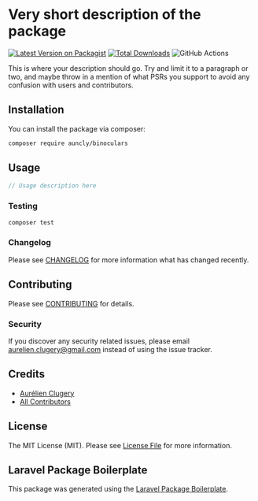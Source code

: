 # Very short description of the package

[![Latest Version on Packagist](https://img.shields.io/packagist/v/auncly/sqlite-visualizer.svg?style=flat-square)](https://packagist.org/packages/auncly/sqlite-visualizer)
[![Total Downloads](https://img.shields.io/packagist/dt/auncly/sqlite-visualizer.svg?style=flat-square)](https://packagist.org/packages/auncly/sqlite-visualizer)
![GitHub Actions](https://github.com/auncly/sqlite-visualizer/actions/workflows/main.yml/badge.svg)

This is where your description should go. Try and limit it to a paragraph or two, and maybe throw in a mention of what PSRs you support to avoid any confusion with users and contributors.

## Installation

You can install the package via composer:

```bash
composer require auncly/binoculars
```

## Usage

```php
// Usage description here
```

### Testing

```bash
composer test
```

### Changelog

Please see [CHANGELOG](CHANGELOG.md) for more information what has changed recently.

## Contributing

Please see [CONTRIBUTING](CONTRIBUTING.md) for details.

### Security

If you discover any security related issues, please email aurelien.clugery@gmail.com instead of using the issue tracker.

## Credits

-   [Aurélien Clugery](https://github.com/auncly)
-   [All Contributors](../../contributors)

## License

The MIT License (MIT). Please see [License File](LICENSE.md) for more information.

## Laravel Package Boilerplate

This package was generated using the [Laravel Package Boilerplate](https://laravelpackageboilerplate.com).
